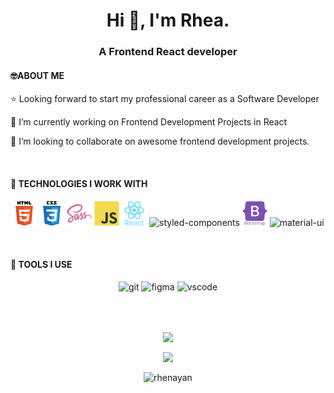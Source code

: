<h1 align="center">Hi 👋, I'm Rhea. </h1>
<h3 align="center">A Frontend React developer</h3>

<h4 align="left">🤓ABOUT ME</h4>

<p>⭐ Looking forward to start my professional career as a Software Developer </p>
<p>🔭 I’m currently working on  Frontend Development Projects in React </p>
<p>👯 I’m looking to collaborate on awesome frontend development projects.</p>



<br/>

<h4 align="left">🔨 TECHNOLOGIES I WORK WITH </h4>

<p align="center"> 
<img src="https://raw.githubusercontent.com/devicons/devicon/master/icons/html5/html5-original-wordmark.svg" alt="html5" width="40" height="40"/>
<img src="https://raw.githubusercontent.com/devicons/devicon/master/icons/css3/css3-original-wordmark.svg" alt="css3" width="40" height="40"/> 

 <img src="https://raw.githubusercontent.com/devicons/devicon/master/icons/sass/sass-original.svg" alt="sass" width="40" height="40"/>  
 
  <img src="https://raw.githubusercontent.com/devicons/devicon/master/icons/javascript/javascript-original.svg" alt="javascript" width="40" height="40"/> 
 <img src="https://raw.githubusercontent.com/devicons/devicon/master/icons/react/react-original-wordmark.svg"  alt="react" width="40" height="40"/> 

<img src="https://www.styled-components.com/atom.png"  alt="styled-components" width="40" height="40"/>  

 <img src="https://raw.githubusercontent.com/devicons/devicon/master/icons/bootstrap/bootstrap-plain-wordmark.svg"  alt="bootstrap" width="40" height="40"/> 

<img src="https://img.icons8.com/color/12x/material-ui.png"  alt="material-ui" width="40" height="40"/>
</p>

<br/>

<h4 align="left">🔧 TOOLS I USE </h4>

<p align="center">
 <img src="https://www.vectorlogo.zone/logos/git-scm/git-scm-icon.svg" alt="git" width="40" height="40"/>
 <img src="https://www.vectorlogo.zone/logos/figma/figma-icon.svg" alt="figma" width="40" height="40"/> 
 <img src="https://www.pngfind.com/pngs/m/81-810381_visual-studio-code-visual-studio-code-icon-png.png" alt="vscode" width="40" height="40"/>
</p>

<br/>
<br/>

<p align="center">
<img align="center" margin='5px' src="https://github-readme-stats.vercel.app/api/top-langs/?username=rhenayan&layout=compact&exclude_repo=coffeeholic,BagAholic-ecommerce,front-end-dev-projects,edie,urban-energy,BagAholic-ecommerce,landingPage-consultingAgency,Digital-Agency&show_icons=true&theme=dracula" /> 
</p>

<p align="center">
<img align="center" src="https://github-readme-stats.vercel.app/api?username=rhenayan&include_all_commits=true&count_private=true&hide=stars,prs,contribs&show_icons=true&theme=dracula" />
</p>

<p align="center"><img align="center" src="https://github-readme-streak-stats.herokuapp.com/?user=rhenayan&show_icons=true&theme=dracula" alt="rhenayan" /></p>






